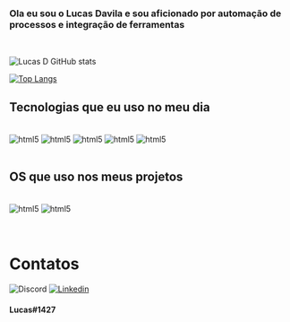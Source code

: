 ### Ola eu sou o Lucas Davila e sou aficionado por automação de processos e integração de ferramentas

<br>

![Lucas D GitHub stats](https://github-readme-stats.vercel.app/api?username=Durukar&show_icons=true&theme=radical)

[![Top Langs](https://github-readme-stats.vercel.app/api/top-langs/?username=Durukar&theme=radical&layout=compact)](https://github.com/Durukar/github-readme-stats)

## Tecnologias que eu uso no meu dia

<div style=display: inline_block><br/>
    <img align="center" alt="html5" src="https://img.shields.io/badge/Python-3776AB?style=for-the-badge&logo=python&logoColor=white" />
        <img align="center" alt="html5" src="https://img.shields.io/badge/Django-092E20?style=for-the-badge&logo=django&logoColor=white" />
            <img align="center" alt="html5" src="https://img.shields.io/badge/Shell_Script-121011?style=for-the-badge&logo=gnu-bash&logoColor=white" />
                <img align="center" alt="html5" src="https://img.shields.io/badge/PostgreSQL-316192?style=for-the-badge&logo=postgresql&logoColor=white" />
                    <img align="center" alt="html5" src="https://img.shields.io/badge/Wordpress-21759B?style=for-the-badge&logo=wordpress&logoColor=white" />
</div><br>

## OS que uso nos meus projetos

<div style=display: inline_block><br/>
    <img align="center" alt="html5" src="https://img.shields.io/badge/Ubuntu-E95420?style=for-the-badge&logo=ubuntu&logoColor=white" />
        <img align="center" alt="html5" src="https://img.shields.io/badge/Windows-0078D6?style=for-the-badge&logo=windows&logoColor=white" />
</div><br>

<br>

# Contatos
![Discord](https://img.shields.io/badge/Discord-7289DA?style=for-the-badge&logo=discord&logoColor=white) 
[![Linkedin](https://img.shields.io/badge/LinkedIn-0077B5?style=for-the-badge&logo=linkedin&logoColor=white)](https://www.linkedin.com/in/lucasdaviladev/)
#### Lucas#1427

<br>
